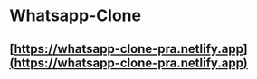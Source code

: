 # Whatsapp-Clone
## [https://whatsapp-clone-pra.netlify.app](https://whatsapp-clone-pra.netlify.app)
